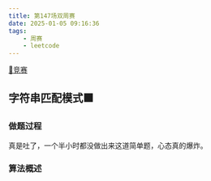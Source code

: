 ```yaml
---
title: 第147场双周赛
date: 2025-01-05 09:16:36
tags:
    - 周赛
    - leetcode
---
```

[🚀竞赛](https://leetcode.cn/contest/biweekly-contest-147/)

## 字符串匹配模式🟩
### 做题过程
真是吐了，一个半小时都没做出来这道简单题，心态真的爆炸。

### 算法概述

 
